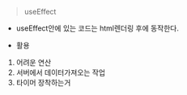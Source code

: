 >useEffect
- useEffect안에 있는 코드는 html렌더링 후에 동작한다.
 + 활용
  1. 어려운 연산
  2. 서버에서 데이터가져오는 작업
  3. 타이머 장착하는거
